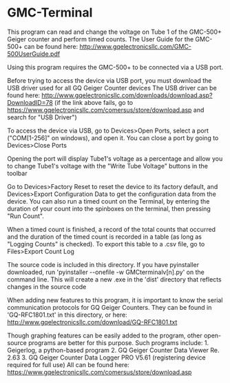 # GMC-Terminal
This program can read and change the voltage on Tube 1 of the GMC-500+ Geiger counter and perform timed counts.
The User Guide for the GMC-500+ can be found here: http://www.gqelectronicsllc.com/GMC-500UserGuide.pdf

Using this program requires the GMC-500+ to be connected via a USB port. 

Before trying to access the device via USB port, you must download the USB driver used for all GQ Geiger Counter devices
The USB driver can be found here: http://www.gqelectronicsllc.com/downloads/download.asp?DownloadID=78
(if the link above fails, go to https://www.gqelectronicsllc.com/comersus/store/download.asp and search for "USB Driver")

To access the device via USB, go to Devices>Open Ports, select a port ("COM[1-256]" on windows), and open it.
You can close a port by going to Devices>Close Ports

Opening the port will display Tube1's voltage as a percentage and allow you to change Tube1's voltage
with the "Write Tube Voltage" buttons in the toolbar

Go to Devices>Factory Reset to reset the device to its factory default, and Devices>Export Configuration Data to get the configuration data from the device.
You can also run a timed count on the Terminal, by entering the duration of your count into the spinboxes on the terminal,
then pressing "Run Count".

When a timed count is finished, a record of the total counts that occurred and the duration of the timed count is recorded in a table
(as long as "Logging Counts" is checked). To export this table to a .csv file, go to Files>Export Count Log

The source code is included in this directory. If you have pyinstaller downloaded, run 'pyinstaller --onefile -w GMCterminalv[n].py' on the command line.
This will create a new .exe in the 'dist' directory that reflects changes in the source code

When adding new features to this program, it is important to know the serial communication protocols for GQ Geiger Counters. 
They can be found in 'GQ-RFC1801.txt' in this directory, or here: http://www.gqelectronicsllc.com/download/GQ-RFC1801.txt

Though graphing features can be easily added to the program, other open-source programs are better for this purpose.
Such programs include:
	1. Geigerlog, a python-based program
	2. GQ Geiger Counter Data Viewer Re. 2.63
	3. GQ Geiger Counter Data Logger PRO V5.61 (registering device required for full use)
All can be found here: https://www.gqelectronicsllc.com/comersus/store/download.asp
